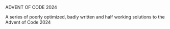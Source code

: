 ADVENT OF CODE 2024

A series of poorly optimized, badly written and half working solutions to the Advent of Code 2024
